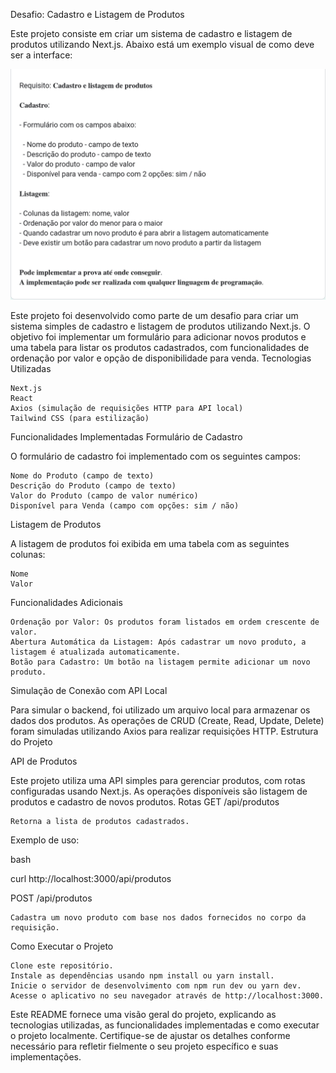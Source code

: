 Desafio: Cadastro e Listagem de Produtos

Este projeto consiste em criar um sistema de cadastro e listagem de produtos utilizando Next.js. Abaixo está um exemplo visual de como deve ser a interface:

![img](./public/img/desafio-de-vaga.png)

Este projeto foi desenvolvido como parte de um desafio para criar um sistema simples de cadastro e listagem de produtos utilizando Next.js. O objetivo foi implementar um formulário para adicionar novos produtos e uma tabela para listar os produtos cadastrados, com funcionalidades de ordenação por valor e opção de disponibilidade para venda.
Tecnologias Utilizadas

    Next.js
    React
    Axios (simulação de requisições HTTP para API local)
    Tailwind CSS (para estilização)

Funcionalidades Implementadas
Formulário de Cadastro

O formulário de cadastro foi implementado com os seguintes campos:

    Nome do Produto (campo de texto)
    Descrição do Produto (campo de texto)
    Valor do Produto (campo de valor numérico)
    Disponível para Venda (campo com opções: sim / não)

Listagem de Produtos

A listagem de produtos foi exibida em uma tabela com as seguintes colunas:

    Nome
    Valor

Funcionalidades Adicionais

    Ordenação por Valor: Os produtos foram listados em ordem crescente de valor.
    Abertura Automática da Listagem: Após cadastrar um novo produto, a listagem é atualizada automaticamente.
    Botão para Cadastro: Um botão na listagem permite adicionar um novo produto.

Simulação de Conexão com API Local

Para simular o backend, foi utilizado um arquivo local para armazenar os dados dos produtos. As operações de CRUD (Create, Read, Update, Delete) foram simuladas utilizando Axios para realizar requisições HTTP.
Estrutura do Projeto


API de Produtos

Este projeto utiliza uma API simples para gerenciar produtos, com rotas configuradas usando Next.js. As operações disponíveis são listagem de produtos e cadastro de novos produtos.
Rotas
GET /api/produtos

    Retorna a lista de produtos cadastrados.

Exemplo de uso:

bash

curl http://localhost:3000/api/produtos

POST /api/produtos

    Cadastra um novo produto com base nos dados fornecidos no corpo da requisição.

Como Executar o Projeto

    Clone este repositório.
    Instale as dependências usando npm install ou yarn install.
    Inicie o servidor de desenvolvimento com npm run dev ou yarn dev.
    Acesse o aplicativo no seu navegador através de http://localhost:3000.

Este README fornece uma visão geral do projeto, explicando as tecnologias utilizadas, as funcionalidades implementadas e como executar o projeto localmente. Certifique-se de ajustar os detalhes conforme necessário para refletir fielmente o seu projeto específico e suas implementações.


